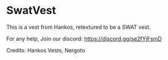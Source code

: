 # SwatVest
This is a vest from Hankos, retextured to be a SWAT vest.

For any help, Join our discord: https://discord.gg/se2fYjFsmD

Credits: Hankos Vests, Nergoto

